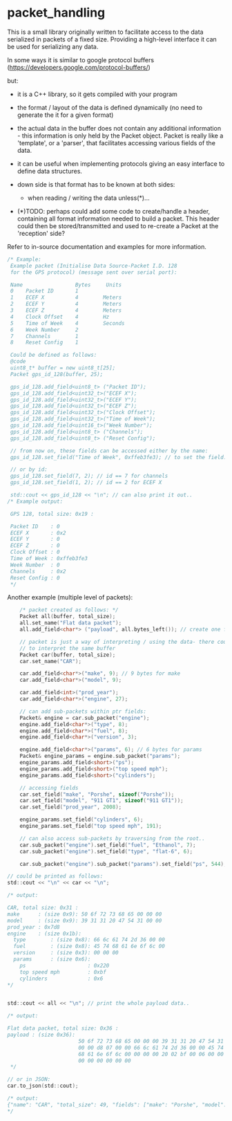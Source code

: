 packet_handling
===============

This is a small library originally written to facilitate 
 access to the data serialized in packets of a fixed size.
 Providing a high-level interface it can be used for serializing
 any data.

 In some ways it is similar to google protocol buffers
 (https://developers.google.com/protocol-buffers/)

 but:
 - it is a C++ library, so it gets compiled with your program
 - the format / layout of the data is defined dynamically
   (no need to generate the it for a given format)
 - the actual data in the buffer does not contain any additional
   information - this information is only held by the Packet object.
   Packet is really like a 'template', or a 'parser', that 
   facilitates accessing various fields of the data.
 - it can be useful when implementing protocols 
   giving an easy interface to define data structures. 
 - down side is that format has to be known at both sides:
   - when reading / writing the data unless(*)...

 - (*)TODO: perhaps could add some code to create/handle a header,
    containing all format information needed to build a packet.
   This header could then be stored/transmitted and used to re-create
   a Packet at the 'reception' side?

Refer to in-source documentation and examples for more information. 

```c
/* Example:
 Example packet (Initialise Data Source-Packet I.D. 128
 for the GPS protocol) (message sent over serial port):

 Name                 Bytes     Units
 0    Packet ID       1
 1    ECEF X          4        Meters
 2    ECEF Y          4        Meters
 3    ECEF Z          4        Meters
 4    Clock Offset    4        Hz
 5    Time of Week    4        Seconds
 6    Week Number     2
 7    Channels        1
 8    Reset Config    1

 Could be defined as follows:
 @code
 uint8_t* buffer = new uint8_t[25];
 Packet gps_id_128(buffer, 25);

 gps_id_128.add_field<uint8_t> ("Packet ID");
 gps_id_128.add_field<uint32_t>("ECEF X");
 gps_id_128.add_field<uint32_t>("ECEF Y");
 gps_id_128.add_field<uint32_t>("ECEF Z");
 gps_id_128.add_field<uint32_t>("Clock Offset");
 gps_id_128.add_field<uint32_t>("Time of Week");
 gps_id_128.add_field<uint16_t>("Week Number");
 gps_id_128.add_field<uint8_t> ("Channels");
 gps_id_128.add_field<uint8_t> ("Reset Config");

 // from now on, these fields can be accessed either by the name:
 gps_id_128.set_field("Time of Week", 0xffeb3fe3); // to set the field.

 // or by id:
 gps_id_128.set_field(7, 2); // id == 7 for channels
 gps_id_128.set_field(1, 2); // id == 2 for ECEF X

 std::cout << gps_id_128 << "\n"; // can also print it out..
/* Example output:

 GPS 128, total size: 0x19 :

 Packet ID    : 0
 ECEF X       : 0x2
 ECEF Y       : 0
 ECEF Z       : 0
 Clock Offset : 0
 Time of Week : 0xffeb3fe3
 Week Number  : 0
 Channels     : 0x2
 Reset Config : 0
 */

```

Another example (multiple level of packets):

```c
    /* packet created as follows: */
    Packet all(buffer, total_size);
    all.set_name("Flat data packet");
    all.add_field<char*> ("payload", all.bytes_left()); // create one field only with remaining space

    // packet is just a way of interpreting / using the data- there could be more packetso
    // to interpret the same buffer
    Packet car(buffer, total_size);
    car.set_name("CAR");

    car.add_field<char*>("make", 9); // 9 bytes for make
    car.add_field<char*>("model", 9);

    car.add_field<int>("prod_year");
    car.add_field<char*>("engine", 27);

    // can add sub-packets within ptr fields:
    Packet& engine = car.sub_packet("engine");
    engine.add_field<char*>("type", 8);
    engine.add_field<char*>("fuel", 8);
    engine.add_field<char*>("version", 3);

    engine.add_field<char*>("params", 6); // 6 bytes for params
    Packet& engine_params = engine.sub_packet("params");
    engine_params.add_field<short>("ps");
    engine_params.add_field<short>("top speed mph");
    engine_params.add_field<short>("cylinders");

    // accessing fields
    car.set_field("make", "Porshe", sizeof("Porshe"));
    car.set_field("model", "911 GT1", sizeof("911 GT1"));
    car.set_field("prod_year", 2008);

    engine_params.set_field("cylinders", 6);
    engine_params.set_field("top speed mph", 191);

    // can also access sub-packets by traversing from the root..
    car.sub_packet("engine").set_field("fuel", "Ethanol", 7);
    car.sub_packet("engine").set_field("type", "flat-6", 6);

    car.sub_packet("engine").sub_packet("params").set_field("ps", 544);

// could be printed as follows:
std::cout << "\n" << car << "\n";

/* output:

CAR, total size: 0x31 :
make      : (size 0x9): 50 6f 72 73 68 65 00 00 00                        Porshe...
model     : (size 0x9): 39 31 31 20 47 54 31 00 00                        911 GT1..
prod_year : 0x7d8
engine    : (size 0x1b):
  type        : (size 0x8): 66 6c 61 74 2d 36 00 00                           flat-6..
  fuel        : (size 0x8): 45 74 68 61 6e 6f 6c 00                           Ethanol.
  version     : (size 0x3): 00 00 00                                          ...
  params      : (size 0x6):
    ps                    : 0x220
    top speed mph         : 0xbf
    cylinders             : 0x6
*/


std::cout << all << "\n"; // print the whole payload data..

/* output:

Flat data packet, total size: 0x36 :
payload : (size 0x36):
                       50 6f 72 73 68 65 00 00 00 39 31 31 20 47 54 31   Porshe...911 GT1
                       00 00 d8 07 00 00 66 6c 61 74 2d 36 00 00 45 74   ......flat-6..Et
                       68 61 6e 6f 6c 00 00 00 00 20 02 bf 00 06 00 00   hanol.... ......
                       00 00 00 00 00 00                                 ......
 */

// or in JSON:
car.to_json(std::cout);

/* output:
{"name": "CAR", "total_size": 49, "fields": ["make": "Porshe", "model": "911 GT1", "prod_year": 2008, "engine": {"fields": ["type": "flat-6", "fuel": "Ethanol", "version": "", "params": {"fields": ["ps": 544, "top speed mph": 191, "cylinders": 6]}]}]}
*/


```




